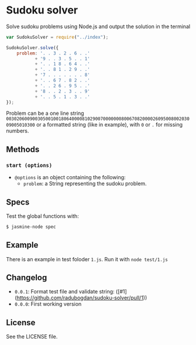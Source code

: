 Sudoku solver
=============

Solve sudoku problems using Node.js and output the solution in the terminal

```js
var SudokuSolver = require("../index");

SudokuSolver.solve({
    problem: '. . 3 . 2 . 6 . .'
           + '9 . . 3 . 5 . . 1'
           + '. . 1 8 . 6 4 . .'
           + '. . 8 1 . 2 9 . .'
           + '7 . . . . . . . 8'
           + '. . 6 7 . 8 2 . .'
           + '. . 2 6 . 9 5 . .'
           + '8 . . 2 . 3 . . 9'
           + '. . 5 . 1 . 3 . .'
});
```

Problem can be a one line string `003020600900305001001806400008102900700000008006708200002609500800203009005010300`
 or a formatted string (like in example), with `0` or `.` for missing numbers.

## Methods

### `start (options)`
  - `@options` is an object containing the following:
    - `problem`: a String representing the sudoku problem.

## Specs

Test the global functions with:

```sh
$ jasmine-node spec
```

## Example

There is an example in test foloder `1.js`. Run it with `node test/1.js`

## Changelog

  - `0.0.1`: Format test file and validate string: ([#1] (https://github.com/radubogdan/sudoku-solver/pull/1))
  - `0.0.0`: First working version

## License
See the LICENSE file.
